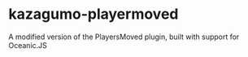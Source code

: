 # kazagumo-playermoved
A modified version of the PlayersMoved plugin, built with support for Oceanic.JS
